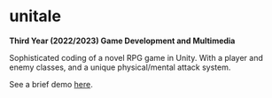 # unitale
**Third Year (2022/2023) Game Development and Multimedia**

Sophisticated coding of a novel RPG game in Unity. With a player and enemy classes, and a unique physical/mental attack system.

See a brief demo [here](https://drive.google.com/file/d/1SrgJa7xEH-rDL5zsEGc-7JHNic90Yab4/view?usp=sharing).
